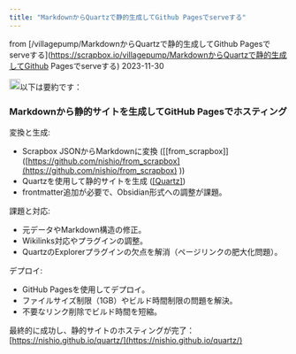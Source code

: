 ```yaml
---
title: "MarkdownからQuartzで静的生成してGithub Pagesでserveする"
---
```


from [/villagepump/MarkdownからQuartzで静的生成してGithub Pagesでserveする](https://scrapbox.io/villagepump/MarkdownからQuartzで静的生成してGithub Pagesでserveする) 2023-11-30

<img src='https://scrapbox.io/api/pages/nishio/gpt/icon' alt='gpt.icon' height="19.5"/>以下は要約です：

### Markdownから静的サイトを生成してGitHub Pagesでホスティング
変換と生成:
- Scrapbox JSONからMarkdownに変換 ([[from_scrapbox]] ([https://github.com/nishio/from_scrapbox](https://github.com/nishio/from_scrapbox) ))
- Quartzを使用して静的サイトを生成 ([[Quartz]]( [https://quartz.jzhao.xyz/](https://quartz.jzhao.xyz/) ))
- frontmatter追加が必要で、Obsidian形式への調整が課題。

課題と対応:
- 元データやMarkdown構造の修正。
- Wikilinks対応やプラグインの調整。
- QuartzのExplorerプラグインの欠点を解消（ページリンクの肥大化問題）。

デプロイ:
- GitHub Pagesを使用してデプロイ。
- ファイルサイズ制限（1GB）やビルド時間制限の問題を解決。
- 不要なリンク削除でビルド時間を短縮。

最終的に成功し、静的サイトのホスティングが完了：[https://nishio.github.io/quartz/](https://nishio.github.io/quartz/)

